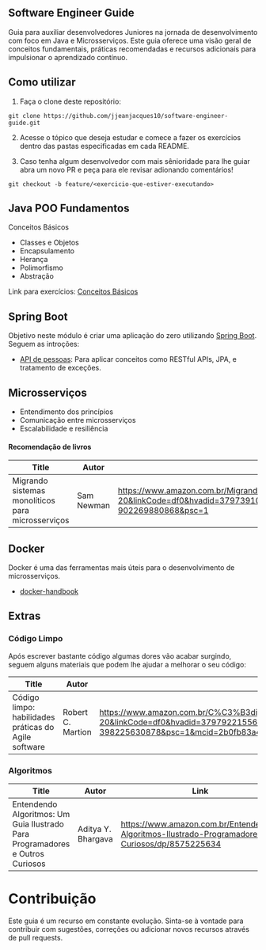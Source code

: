 ## Software Engineer Guide

Guia para auxiliar desenvolvedores Juniores na jornada de desenvolvimento com foco em Java e Microsserviços. Este guia oferece uma visão geral de conceitos fundamentais, práticas recomendadas e recursos adicionais para impulsionar o aprendizado contínuo.

## Como utilizar

1. Faça o clone deste repositório:

``` shell
git clone https://github.com/jjeanjacques10/software-engineer-guide.git
```

2. Acesse o tópico que deseja estudar e comece a fazer os exercícios dentro das pastas especificadas em cada README.

3. Caso tenha algum desenvolvedor com mais sênioridade para lhe guiar abra um novo PR e peça para ele revisar adionando comentários!

``` shell
git checkout -b feature/<exercicio-que-estiver-executando>
```

## Java POO Fundamentos

Conceitos Básicos

- Classes e Objetos
- Encapsulamento
- Herança
- Polimorfismo
- Abstração

Link para exercícios: [Conceitos Básicos](java-poo/CONCEITOS_BASICOS.md)

## Spring Boot

Objetivo neste módulo é criar uma aplicação do zero utilizando [Spring Boot](https://spring.io/projects/spring-boot). Seguem as introções:

- [API de pessoas](spring-boot/PROJETO_PESSOAS.md): Para aplicar conceitos como RESTful APIs, JPA, e tratamento de exceções.

## Microsserviços

- Entendimento dos princípios
- Comunicação entre microsserviços
- Escalabilidade e resiliência

#### Recomendação de livros

| Title | Autor | Link  |
| ----- | ----- | ----- |
| Migrando sistemas monolíticos para microsserviços| Sam Newman | <https://www.amazon.com.br/Migrando-Sistemas-Monol%C3%ADticos-Para-Microsservi%C3%A7os/dp/6586057043/ref=asc_df_6586057043/?tag=googleshopp00-20&linkCode=df0&hvadid=379739109739&hvpos=&hvnetw=g&hvrand=7666399585960791297&hvpone=&hvptwo=&hvqmt=&hvdev=c&hvdvcmdl=&hvlocint=&hvlocphy=9100042&hvtargid=pla-902269880868&psc=1> |

## Docker

Docker é uma das ferramentas mais úteis para o desenvolvimento de microsserviços.

- [docker-handbook](https://github.com/jjeanjacques10/docker-handbook)

## Extras

### Código Limpo

Após escrever bastante código algumas dores vão acabar surgindo, seguem alguns materiais que podem lhe ajudar a melhorar o seu código:

| Title | Autor | Link  |
| ----- | ----- | ----- |
| Código limpo: habilidades práticas do Agile software | Robert C. Martion | <https://www.amazon.com.br/C%C3%B3digo-limpo-Robert-C-Martin/dp/8576082675/ref=asc_df_8576082675/?tag=googleshopp00-20&linkCode=df0&hvadid=379792215563&hvpos=&hvnetw=g&hvrand=673144445532925245&hvpone=&hvptwo=&hvqmt=&hvdev=c&hvdvcmdl=&hvlocint=&hvlocphy=1001736&hvtargid=pla-398225630878&psc=1&mcid=2b0fb83a4146383497d27512de9c9086> |

### Algoritmos

| Title | Autor | Link  |
| ----- | ----- | ----- |
| Entendendo Algoritmos: Um Guia Ilustrado Para Programadores e Outros Curiosos | Aditya Y. Bhargava | <https://www.amazon.com.br/Entendendo-Algoritmos-Ilustrado-Programadores-Curiosos/dp/8575225634> |

# Contribuição

Este guia é um recurso em constante evolução. Sinta-se à vontade para contribuir com sugestões, correções ou adicionar novos recursos através de pull requests.
